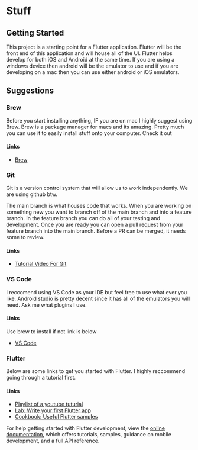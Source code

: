 # Stuff

## Getting Started

This project is a starting point for a Flutter application. Flutter will be the front end of this application and will house all of the UI. Flutter helps develop for both iOS and Android at the same time. If you are using a windows device then android will be the emulator to use and if you are developing on a mac then you can use either android or iOS emulators.

## Suggestions

### Brew

Before you start installing anything, IF you are on mac I highly suggest using Brew. Brew is a package manager for macs and its amazing. Pretty much you can use it to easily install stuff onto your computer. Check it out

#### Links

- [Brew](https://brew.sh/)

### Git

Git is a version control system that will allow us to work independently. We are using github btw.

The main branch is what houses code that works. When you are working on something new you want to branch off of the main branch and into a feature branch. In the feature branch you can do all of your testing and development. Once you are ready you can open a pull request from your feature branch into the main branch. Before a PR can be merged, it needs some to review.

#### Links

- [Tutorial Video For Git](https://www.youtube.com/watch?v=tRZGeaHPoaw)

### VS Code

I reccomend using VS Code as your IDE but feel free to use what ever you like. Android studio is pretty decent since it has all of the emulators you will need. Ask me what plugins I use.

#### Links

Use brew to install if not link is below

- [VS Code](https://code.visualstudio.com/)

### Flutter

Below are some links to get you started with Flutter. I highly reccommend going through a tutorial first.

#### Links

- [Playlist of a youtube tuturial](https://www.youtube.com/watch?v=1ukSR1GRtMU&list=PL4cUxeGkcC9jLYyp2Aoh6hcWuxFDX6PBJ)
- [Lab: Write your first Flutter app](https://docs.flutter.dev/get-started/codelab)
- [Cookbook: Useful Flutter samples](https://docs.flutter.dev/cookbook)

For help getting started with Flutter development, view the
[online documentation](https://docs.flutter.dev/), which offers tutorials,
samples, guidance on mobile development, and a full API reference.
